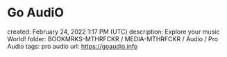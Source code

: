 # Go AudiO

created: February 24, 2022 1:17 PM (UTC)
description: Explore your music World!
folder: BOOKMRKS-MTHRFCKR / MEDIA-MTHRFCKR / Audio / Pro Audio
tags: pro audio
url: https://goaudio.info